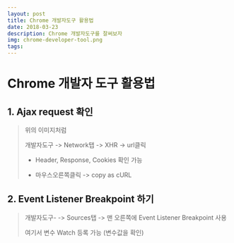 ```yaml
---
layout: post
title: Chrome 개발자도구 활용법
date: 2018-03-23
description: Chrome 개발자도구를 잘써보자
img: chrome-developer-tool.png
tags:
---
```


# Chrome 개발자 도구 활용법

## 1. Ajax request 확인
> 위의 이미지처럼
>
> 개발자도구 -> Network탭 -> XHR -> url클릭
>
> * Header, Response, Cookies 확인 가능
>
> * 마우스오른쪽클릭 -> copy as cURL

## 2. Event Listener Breakpoint 하기
> 개발자도구- -> Sources탭 -> 맨 오른쪽에 Event Listener Breakpoint 사용
>
> 여기서 변수 Watch 등록 가능 (변수값을 확인)
